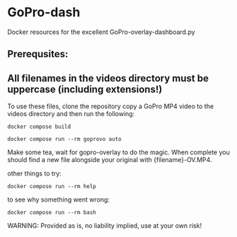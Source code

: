 # GoPro-dash
Docker resources for the excellent GoPro-overlay-dashboard.py


Prerequsites: 
-------------------------------------------------------------------------------
All filenames in the videos directory must be uppercase (including extensions!)
-------------------------------------------------------------------------------


To use these files, clone the repository copy a GoPro MP4 video
to the videos directory and then run the following:

```
docker compose build 
```
```
docker compose run --rm goprovo auto
```

Make some tea, wait for gopro-overlay to do the magic. When complete
you should find a new file alongside your original with {filename}-OV.MP4.

other things to try:
```
docker compose run --rm help 
```
to see why something went wrong:
```
docker compose run --rm bash
```

WARNING: Provided as is, no liability implied, use at your own risk!

